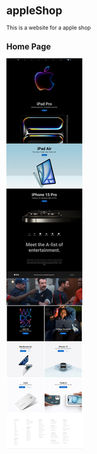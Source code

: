# appleShop
This is a website for a apple shop

<h2>Home Page</h2>
<img src="./outputs/HomePage.jpg">

